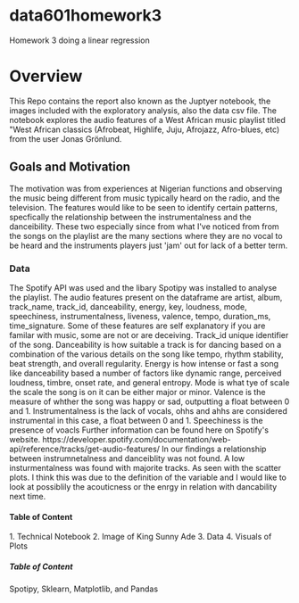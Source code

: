 # data601homework3
Homework 3 doing a linear regression 
<h1>Overview</h1>
<p>This Repo contains the report also known as the Juptyer notebook, the images included with the exploratory analysis, also the data csv file. The notebook explores the audio features of a West African music playlist titled "West African classics (Afrobeat, Highlife, Juju, Afrojazz, Afro-blues, etc) from the user Jonas Grönlund.</p>
<h2>Goals and Motivation</h2>
<p>The motivation was from experiences at Nigerian functions and observing the music being different from music typically heard on the radio, and the television. The features would like to be seen to identify certain patterns, specfically the relationship between the instrumentalness and the danceibility. These two especially since from what I've noticed from from the songs on the playlist are the many sections where they are no vocal to be heard and the instruments players just 'jam' out for lack of a better term.
  </p>
<h3>Data</h3>
<p>The Spotify API was used and the libary Spotipy was installed to analyse the playlist. The audio features present on the dataframe are  artist, album, track_name, track_id, danceability, energy, key, loudness, mode, speechiness, instrumentalness, liveness, valence, tempo, duration_ms, time_signature. Some of these features are self explanatory if you are familar with music, some are not or are deceiving. Track_id unique identifier of the song. Danceability is how suitable a track is for dancing based on a combination of the various details on the song like tempo, rhythm stability, beat strength, and overall regularity. Energy is how intense or fast a song like danceability based a number of factors like dynamic range, perceived loudness, timbre, onset rate, and general entropy. Mode is what tye of scale the scale the song is on it can be either major or minor. Valence is the measure of whther the song was happy or sad, outputting a float between 0 and 1. Instrumentalness is the lack of vocals, ohhs and ahhs are considered instrumental in this case, a float between 0 and 1. Speechiness is the presence of voacls Further information can be found here on Spotify's website. https://developer.spotify.com/documentation/web-api/reference/tracks/get-audio-features/
In our findings a relationship between instrumnetalness and danceiblity was not found. A low insturmentalness was found with majorite tracks. As seen with the scatter plots. I think this was due to the definition of the variable and I would like to look at possiblily the acouticness or the enrgy in relation with dancability next time.</p> 
<h4>Table of Content</h4>
1. Technical Notebook
2. Image of King Sunny Ade
3. Data
4. Visuals of Plots 
<h5>Table of Content</h5>
<p>Spotipy, Sklearn, Matplotlib, and Pandas</p>
